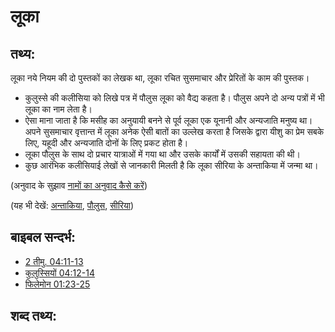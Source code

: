 # लूका #

## तथ्य: ##

लूका नये नियम की दो पुस्तकों का लेखक था, लूका रचित सुसमाचार और प्रेरितों के काम की पुस्तक।

* कुलुस्से की कलीसिया को लिखे पत्र में पौलुस लूका को वैद्य कहता है। पौलुस अपने दो अन्य पत्रों में भी लूका का नाम लेता है।
* ऐसा माना जाता है कि मसीह का अनुयायी बनने से पूर्व लूका एक यूनानी और अन्यजाति मनुष्य था। अपने सुसमाचार वृत्तान्त में लूका अनेक ऐसी बातों का उल्लेख करता है जिसके द्वारा यीशु का प्रेम सबके लिए, यहूदी और अन्यजाति दोनों के लिए प्रकट होता है।
* लूका पौलुस के साथ दो प्रचार यात्राओं में गया था और उसके कार्यों में उसकी सहायता की थी।
* कुछ आरंभिक कलीसियाई लेखों से जानकारी मिलती है कि लूका सीरिया के अन्ताकिया में जन्मा था।

(अनुवाद के सुझाव [नामों का अनुवाद कैसे करें](rc://hi/ta/man/translate/translate-names))

(यह भी देखें: [अन्ताकिया](../names/antioch.md), [पौलुस](../names/paul.md), [सीरिया](../names/syria.md))

## बाइबल सन्दर्भ: ##

* [2 तीमु. 04:11-13](rc://hi/tn/help/2ti/04/11)
* [कुलुस्सियों 04:12-14](rc://hi/tn/help/col/04/12)
* [फिलेमोन 01:23-25](rc://hi/tn/help/phm/01/23)

## शब्द तथ्य: ##

